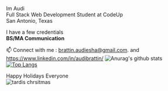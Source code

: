 Im Audi<br>
Full Stack Web Development Student at CodeUp<br>
San Antonio, Texas<br>

I have a few credentials<br>
<b>BS/MA Communication</b>

📫 Connect with me : brattin.audiesha@gmail.com. and https://www.linkedin.com/in/audibrattin/
![Anurag's github stats](https://github-readme-stats.vercel.app/api?username=b-audiesha&show_icons=true&theme=monokai)<br>
[![Top Langs](https://github-readme-stats.vercel.app/api/top-langs/?username=b-audiesha&layout=compact&theme=monokai)](https://github.com/anuraghazra/github-readme-stats)



Happy Holidays Everyone<br>
![tardis chrsitmas](https://user-images.githubusercontent.com/75684292/102520571-75598480-4059-11eb-9c09-835707f662ea.jpeg)
<!--
**b-audiesha/b-audiesha** is a ✨ _special_ ✨ repository because its `README.md` (this file) appears on your GitHub profile.
